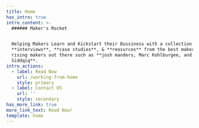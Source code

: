 ```yaml
---
title: Home
has_intro: true
intro_content: >-
  ###### Maker's Rocket


  Helping Makers Learn and Kickstart their Bussiness with a collection of
  **interviews**, **case studies**, & **reosurces** from the best makers and
  rising makers out there such as **josh manders, Marc Kohlburgee, and Fajar
  Siddqiq**.
intro_actions:
  - label: Read Now
    url: /working-from-home
    style: primary
  - label: Contact US
    url: ''
    style: secondary
has_more_link: true
more_link_text: Read Now!
template: home
---
```

